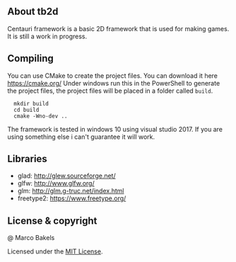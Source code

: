 ## About tb2d

Centauri framework is a basic 2D framework that is used for making games. It is still a work in progress.

## Compiling

You can use CMake to create the project files.
You can download it here https://cmake.org/
Under windows run this in the PowerShell to generate the project files, the project files will be placed in a folder called `build`.

```
  mkdir build
  cd build
  cmake -Wno-dev ..
```

The framework is tested in windows 10 using visual studio 2017. If you are using something else i can't guarantee it will work.

## Libraries

- glad: <http://glew.sourceforge.net/>
- glfw: <http://www.glfw.org/>
- glm: <http://glm.g-truc.net/index.html>
- freetype2: <https://www.freetype.org/>

## License & copyright

@ Marco Bakels

Licensed under the [MIT License](LICENSE).
